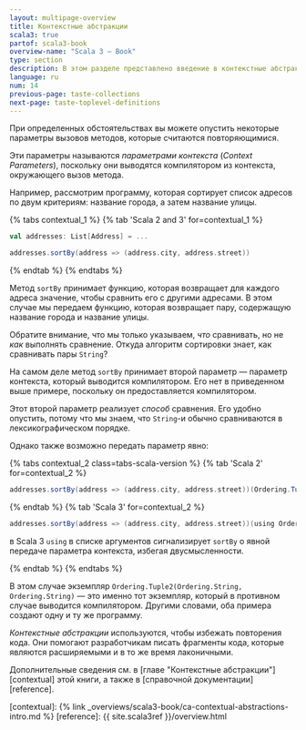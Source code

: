 ```yaml
---
layout: multipage-overview
title: Контекстные абстракции
scala3: true
partof: scala3-book
overview-name: "Scala 3 — Book"
type: section
description: В этом разделе представлено введение в контекстные абстракции в Scala 3.
language: ru
num: 14
previous-page: taste-collections
next-page: taste-toplevel-definitions
---
```



При определенных обстоятельствах вы можете опустить некоторые параметры вызовов методов, которые считаются повторяющимися.

Эти параметры называются _параметрами контекста_ (_Context Parameters_), 
поскольку они выводятся компилятором из контекста, окружающего вызов метода.

Например, рассмотрим программу, которая сортирует список адресов по двум критериям: 
название города, а затем название улицы.

{% tabs contextual_1 %}
{% tab 'Scala 2 and 3' for=contextual_1 %}

```scala
val addresses: List[Address] = ...

addresses.sortBy(address => (address.city, address.street))
```

{% endtab %}
{% endtabs %}

Метод `sortBy` принимает функцию, которая возвращает для каждого адреса значение, чтобы сравнить его с другими адресами. 
В этом случае мы передаем функцию, которая возвращает пару, содержащую название города и название улицы.

Обратите внимание, что мы только указываем, _что_ сравнивать, но не _как_ выполнять сравнение. 
Откуда алгоритм сортировки знает, как сравнивать пары `String`?

На самом деле метод `sortBy` принимает второй параметр — параметр контекста, который выводится компилятором. 
Его нет в приведенном выше примере, поскольку он предоставляется компилятором.

Этот второй параметр реализует _способ_ сравнения. 
Его удобно опустить, потому что мы знаем, что `String`-и обычно сравниваются в лексикографическом порядке.

Однако также возможно передать параметр явно:

{% tabs contextual_2 class=tabs-scala-version %}
{% tab 'Scala 2' for=contextual_2 %}

```scala
addresses.sortBy(address => (address.city, address.street))(Ordering.Tuple2(Ordering.String, Ordering.String))
```

{% endtab %}
{% tab 'Scala 3' for=contextual_2 %}

```scala
addresses.sortBy(address => (address.city, address.street))(using Ordering.Tuple2(Ordering.String, Ordering.String))
```

в Scala 3 `using` в списке аргументов сигнализирует `sortBy` о явной передаче параметра контекста, избегая двусмысленности.

{% endtab %}
{% endtabs %}

В этом случае экземпляр `Ordering.Tuple2(Ordering.String, Ordering.String)` — это именно тот экземпляр, 
который в противном случае выводится компилятором. 
Другими словами, оба примера создают одну и ту же программу.

_Контекстные абстракции_ используются, чтобы избежать повторения кода. 
Они помогают разработчикам писать фрагменты кода, которые являются расширяемыми и в то же время лаконичными.

Дополнительные сведения см. в [главе "Контекстные абстракции"][contextual] этой книги, а также в [справочной документации][reference].

[contextual]: {% link _overviews/scala3-book/ca-contextual-abstractions-intro.md %}
[reference]: {{ site.scala3ref }}/overview.html
